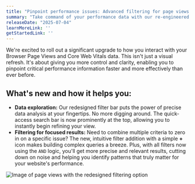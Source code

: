 ```yaml
---
title: "Pinpoint performance issues: Advanced filtering for page views and Core Web Vitals"
summary: "Take command of your performance data with our re-engineered filter bar, delivering superior search and granular controls for exact data exploration. Uncover the nuances in your page views and Core Web Vitals to fine-tune user experience."
releaseDate: "2025-07-04"
learnMoreLink: ''
getStartedLink: ''
---
```


We're excited to roll out a significant upgrade to how you interact with your Browser Page Views and Core Web Vitals data. This isn't just a visual refresh. It's about giving you more control and clarity, enabling you to pinpoint critical performance information faster and more effectively than ever before.

## What's new and how it helps you:
- **Data exploration:** Our redesigned filter bar puts the power of precise data analysis at your fingertips. No more digging around. The quick-access search bar is now prominently at the top, allowing you to instantly begin refining your view.
- **Filtering for focused results:** Need to combine multiple criteria to zero in on a specific issue? The new, intuitive filter addition with a simple **+** icon makes building complex queries a breeze. Plus, with all filters now using the `AND` logic, you'll get more precise and relevant results, cutting down on noise and helping you identify patterns that truly matter for your website's performance.

<img
  title="Image of page views with the redesigned filtering option"
  alt="Image of page views with the redesigned filtering option"
  src="/images/page_views_filter_bar_whats_new.webp"
/>


